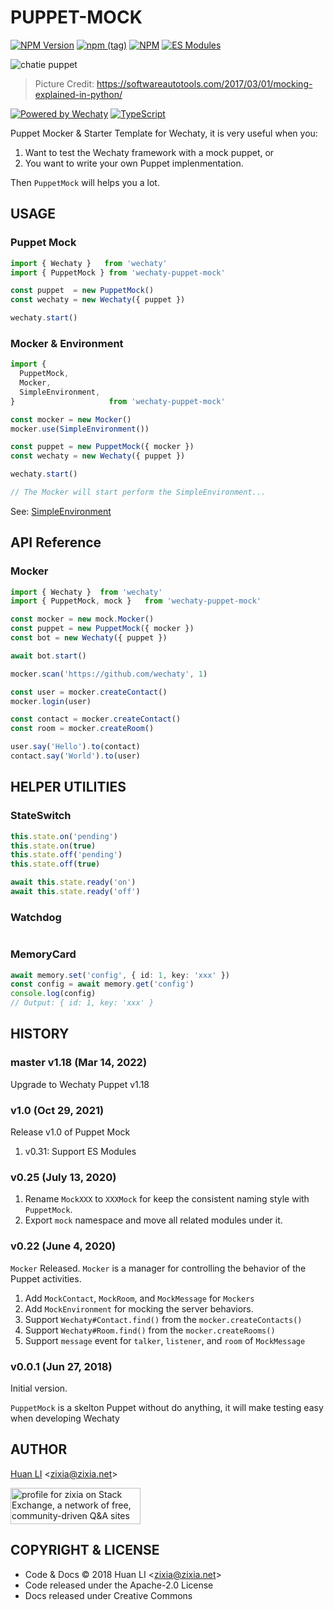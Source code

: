 # PUPPET-MOCK

[![NPM Version](https://badge.fury.io/js/wechaty-puppet-mock.svg)](https://badge.fury.io/js/wechaty-puppet-mock)
[![npm (tag)](https://img.shields.io/npm/v/wechaty-puppet-mock/next.svg)](https://www.npmjs.com/package/wechaty-puppet-mock?activeTab=versions)
[![NPM](https://github.com/wechaty/wechaty-puppet-mock/workflows/NPM/badge.svg)](https://github.com/wechaty/wechaty-puppet-mock/actions?query=workflow%3ANPM)
[![ES Modules](https://img.shields.io/badge/ES-Modules-brightgreen)](https://github.com/Chatie/tsconfig/issues/16)

![chatie puppet](https://wechaty.github.io/wechaty-puppet-mock/images/mock.png)

> Picture Credit: <https://softwareautotools.com/2017/03/01/mocking-explained-in-python/>

[![Powered by Wechaty](https://img.shields.io/badge/Powered%20By-Wechaty-brightgreen.svg)](https://github.com/wechaty/wechaty)
[![TypeScript](https://img.shields.io/badge/%3C%2F%3E-TypeScript-blue.svg)](https://www.typescriptlang.org/)

Puppet Mocker & Starter Template for Wechaty, it is very useful when you:

1. Want to test the Wechaty framework with a mock puppet, or
1. You want to write your own Puppet implenmentation.

Then `PuppetMock` will helps you a lot.

## USAGE

### Puppet Mock

```ts
import { Wechaty }   from 'wechaty'
import { PuppetMock } from 'wechaty-puppet-mock'

const puppet  = new PuppetMock()
const wechaty = new Wechaty({ puppet })

wechaty.start()
```

### Mocker & Environment

```ts
import {
  PuppetMock,
  Mocker,
  SimpleEnvironment,
}                     from 'wechaty-puppet-mock'

const mocker = new Mocker()
mocker.use(SimpleEnvironment())

const puppet = new PuppetMock({ mocker })
const wechaty = new Wechaty({ puppet })

wechaty.start()

// The Mocker will start perform the SimpleEnvironment...
```

See: [SimpleEnvironment](src/mocker/environment.ts)

## API Reference

### Mocker

```ts
import { Wechaty }  from 'wechaty'
import { PuppetMock, mock }   from 'wechaty-puppet-mock'

const mocker = new mock.Mocker()
const puppet = new PuppetMock({ mocker })
const bot = new Wechaty({ puppet })

await bot.start()

mocker.scan('https://github.com/wechaty', 1)

const user = mocker.createContact()
mocker.login(user)

const contact = mocker.createContact()
const room = mocker.createRoom()

user.say('Hello').to(contact)
contact.say('World').to(user)
```

## HELPER UTILITIES

### StateSwitch

```ts
this.state.on('pending')
this.state.on(true)
this.state.off('pending')
this.state.off(true)

await this.state.ready('on')
await this.state.ready('off')

```

### Watchdog

```ts
```

### MemoryCard

```ts
await memory.set('config', { id: 1, key: 'xxx' })
const config = await memory.get('config')
console.log(config)
// Output: { id: 1, key: 'xxx' }
```

## HISTORY

### master v1.18 (Mar 14, 2022)

Upgrade to Wechaty Puppet v1.18

### v1.0 (Oct 29, 2021)

Release v1.0 of Puppet Mock

1. v0.31: Support ES Modules

### v0.25 (July 13, 2020)

1. Rename `MockXXX` to `XXXMock` for keep the consistent naming style with `PuppetMock`.
1. Export `mock` namespace and move all related modules under it.

### v0.22 (June 4, 2020)

`Mocker` Released. `Mocker` is a manager for controlling the behavior of the Puppet activities.

1. Add `MockContact`, `MockRoom`, and `MockMessage` for `Mockers`
1. Add `MockEnvironment` for mocking the server behaviors.
1. Support `Wechaty#Contact.find()` from the `mocker.createContacts()`
1. Support `Wechaty#Room.find()` from the `mocker.createRooms()`
1. Support `message` event for `talker`, `listener`, and `room` of `MockMessage`

### v0.0.1 (Jun 27, 2018)

Initial version.

`PuppetMock` is a skelton Puppet without do anything, it will make testing easy when developing Wechaty

## AUTHOR

[Huan LI](http://linkedin.com/in/zixia) \<zixia@zixia.net\>

<a href="https://stackexchange.com/users/265499">
  <img src="https://stackexchange.com/users/flair/265499.png" width="208" height="58" alt="profile for zixia on Stack Exchange, a network of free, community-driven Q&amp;A sites" title="profile for zixia on Stack Exchange, a network of free, community-driven Q&amp;A sites">
</a>

## COPYRIGHT & LICENSE

* Code & Docs © 2018 Huan LI \<zixia@zixia.net\>
* Code released under the Apache-2.0 License
* Docs released under Creative Commons
